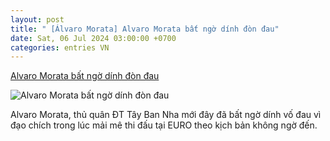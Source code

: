 ```yaml
---
layout: post
title: " [Álvaro Morata] Alvaro Morata bất ngờ dính đòn đau"
date: Sat, 06 Jul 2024 03:00:00 +0700
categories: entries VN
---
```

[Alvaro Morata bất ngờ dính đòn đau](https://bongdaplus.vn/euro-cup-chau-au/alvaro-morata-bat-ngo-dinh-don-dau-4367582407.html)

![Alvaro Morata bất ngờ dính đòn đau](https://cdn.bongdaplus.vn/Assets/Media/2024/07/05/98/anh-mora-1.jpg)

Alvaro Morata, thủ quân ĐT Tây Ban Nha mới đây đã bất ngờ dính vố đau vì đạo chích trong lúc mải mê thi đấu tại EURO theo kịch bản không ngờ đến.

